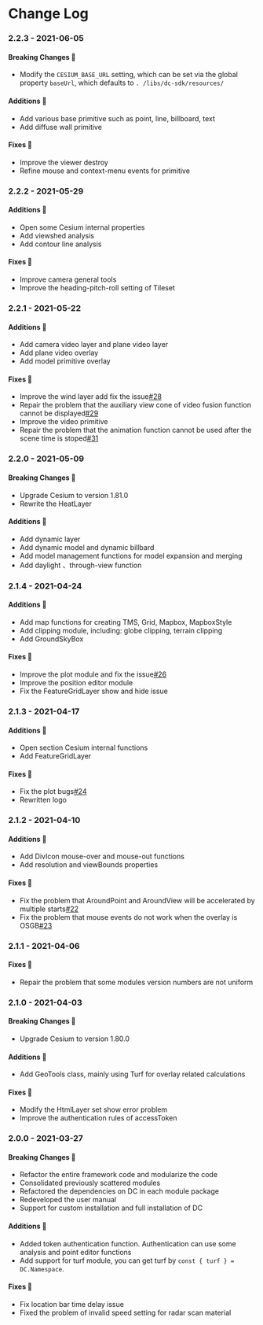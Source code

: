 # Change Log

### 2.2.3 - 2021-06-05

#### Breaking Changes 📣

- Modify the `CESIUM_BASE_URL` setting, which can be set via the global property `baseUrl`, which defaults to `. /libs/dc-sdk/resources/`

#### Additions 🎉

- Add various base primitive such as point, line, billboard, text
- Add diffuse wall primitive

#### Fixes 🔧

- Improve the viewer destroy 
- Refine mouse and context-menu events for primitive

### 2.2.2 - 2021-05-29

#### Additions 🎉

- Open some Cesium internal properties
- Add viewshed analysis
- Add contour line analysis

#### Fixes 🔧

- Improve camera general tools
- Improve the heading-pitch-roll setting of Tileset

### 2.2.1 - 2021-05-22

#### Additions 🎉

- Add camera video layer and plane video layer
- Add plane video overlay
- Add model primitive overlay

#### Fixes 🔧

- Improve the wind layer add fix the issue[#28](https://github.com/dvgis/dc-sdk/issues/28)
- Repair the problem that the auxiliary view cone of video fusion function cannot be displayed[#29](https://github.com/dvgis/dc-sdk/issues/29)
- Improve the video primitive 
- Repair the problem that the animation function cannot be used after the scene time is stoped[#31](https://github.com/dvgis/dc-sdk/issues/31)

### 2.2.0 - 2021-05-09

#### Breaking Changes 📣

- Upgrade Cesium to version 1.81.0
- Rewrite the HeatLayer

#### Additions 🎉

- Add dynamic layer
- Add dynamic model and dynamic billbard
- Add model management functions for model expansion and merging
- Add daylight 、through-view function

### 2.1.4 - 2021-04-24

#### Additions 🎉

- Add map functions for creating TMS, Grid, Mapbox, MapboxStyle
- Add clipping module, including: globe clipping, terrain clipping
- Add GroundSkyBox

#### Fixes 🔧

- Improve the plot module and fix the issue[#26](https://github.com/dvgis/dc-sdk/issues/26)
- Improve the position editor module
- Fix the FeatureGridLayer show and hide issue

### 2.1.3 - 2021-04-17

#### Additions 🎉

- Open section Cesium internal functions
- Add FeatureGridLayer

#### Fixes 🔧

- Fix the plot bugs[#24](https://github.com/dvgis/dc-sdk/issues/24)
- Rewritten logo

### 2.1.2 - 2021-04-10

#### Additions 🎉

- Add DivIcon mouse-over and mouse-out functions
- Add resolution and viewBounds properties

#### Fixes 🔧

- Fix the problem that AroundPoint and AroundView will be accelerated by multiple starts[#22](https://github.com/dvgis/dc-sdk/issues/22)
- Fix the problem that mouse events do not work when the overlay is OSGB[#23](https://github.com/dvgis/dc-sdk/issues/23)

### 2.1.1 - 2021-04-06

#### Fixes 🔧

- Repair the problem that some modules version numbers are not uniform

### 2.1.0 - 2021-04-03

#### Breaking Changes 📣

- Upgrade Cesium to version 1.80.0

#### Additions 🎉

- Add GeoTools class, mainly using Turf for overlay related calculations

#### Fixes 🔧

- Modify the HtmlLayer set show error problem
- Improve the authentication rules of accessToken

### 2.0.0 - 2021-03-27

#### Breaking Changes 📣

- Refactor the entire framework code and modularize the code
- Consolidated previously scattered modules
- Refactored the dependencies on DC in each module package
- Redeveloped the user manual
- Support for custom installation and full installation of DC

#### Additions 🎉

- Added token authentication function. Authentication can use some analysis and point editor functions
- Add support for turf module, you can get turf by `const { turf } = DC.Namespace`.

#### Fixes 🔧

- Fix location bar time delay issue
- Fixed the problem of invalid speed setting for radar scan material
